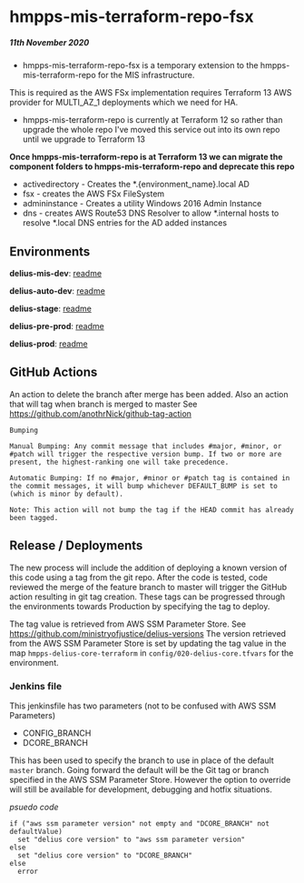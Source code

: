 # hmpps-mis-terraform-repo-fsx

##### 11th November 2020

- hmpps-mis-terraform-repo-fsx is a temporary extension to the hmpps-mis-terraform-repo for the MIS infrastructure.

This is required as the AWS FSx implementation requires Terraform 13 AWS provider for MULTI_AZ_1 deployments which we need for HA.

- hmpps-mis-terraform-repo is currently at Terraform 12 so rather than upgrade the whole repo I've moved this service out into its own repo until we upgrade to Terraform 13

**Once hmpps-mis-terraform-repo is at Terraform 13 we can migrate the component folders to hmpps-mis-terraform-repo and deprecate this repo**

- activedirectory - Creates the *.{environment_name}.local AD
- fsx - creates the AWS FSx FileSystem
- admininstance - Creates a utility Windows 2016 Admin Instance 
- dns - creates AWS Route53 DNS Resolver to allow *.internal hosts to resolve *.local DNS entries for the AD added instances


## Environments

**delius-mis-dev**: [readme](https://github.com/ministryofjustice/hmpps-mis-terraform-repo/tree/master/docs/dev)

**delius-auto-dev**: [readme](https://github.com/ministryofjustice/hmpps-mis-terraform-repo/tree/master/docs/test)

**delius-stage**: [readme](https://github.com/ministryofjustice/hmpps-mis-terraform-repo/tree/master/docs/stage)

**delius-pre-prod**: [readme](https://github.com/ministryofjustice/hmpps-mis-terraform-repo/tree/master/docs/pre-prod)

**delius-prod**: [readme](https://github.com/ministryofjustice/hmpps-mis-terraform-repo/tree/master/docs/prod)





## GitHub Actions

An action to delete the branch after merge has been added.
Also an action that will tag when branch is merged to master
See https://github.com/anothrNick/github-tag-action

```
Bumping

Manual Bumping: Any commit message that includes #major, #minor, or #patch will trigger the respective version bump. If two or more are present, the highest-ranking one will take precedence.

Automatic Bumping: If no #major, #minor or #patch tag is contained in the commit messages, it will bump whichever DEFAULT_BUMP is set to (which is minor by default).

Note: This action will not bump the tag if the HEAD commit has already been tagged.
```

## Release / Deployments

The new process will include the addition of deploying a known version of this code using a tag from the git repo.
After the code is tested, code reviewed the merge of the feature branch to master will trigger the GitHub action resulting in git tag creation.
These tags can be progressed through the environments towards Production by specifying the tag to deploy.

The tag value is retrieved from AWS SSM Parameter Store. See https://github.com/ministryofjustice/delius-versions
The version retrieved from the AWS SSM Parameter Store is set by updating the tag value in the map `hmpps-delius-core-terraform` in `config/020-delius-core.tfvars` for the environment.

### Jenkins file

This jenkinsfile has two parameters (not to be confused with AWS SSM Parameters)
- CONFIG_BRANCH
- DCORE_BRANCH

This has been used to specify the branch to use in place of the default `master` branch. Going forward the default will be the Git tag or branch specified in the AWS SSM Parameter Store. However the option to override will still be available for development, debugging and hotfix situations.

*psuedo code*

```
if ("aws ssm parameter version" not empty and "DCORE_BRANCH" not defaultValue)
  set "delius core version" to "aws ssm parameter version"
else
  set "delius core version" to "DCORE_BRANCH"
else
  error
```
